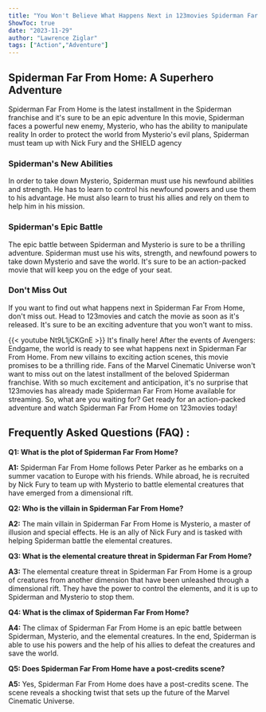```yaml
---
title: "You Won't Believe What Happens Next in 123movies Spiderman Far From Home!"
ShowToc: true 
date: "2023-11-29"
author: "Lawrence Ziglar" 
tags: ["Action","Adventure"]
---
```

## Spiderman Far From Home: A Superhero Adventure

Spiderman Far From Home is the latest installment in the Spiderman franchise and it's sure to be an epic adventure In this movie, Spiderman faces a powerful new enemy, Mysterio, who has the ability to manipulate reality In order to protect the world from Mysterio's evil plans, Spiderman must team up with Nick Fury and the SHIELD agency

### Spiderman's New Abilities

In order to take down Mysterio, Spiderman must use his newfound abilities and strength. He has to learn to control his newfound powers and use them to his advantage. He must also learn to trust his allies and rely on them to help him in his mission.

### Spiderman's Epic Battle

The epic battle between Spiderman and Mysterio is sure to be a thrilling adventure. Spiderman must use his wits, strength, and newfound powers to take down Mysterio and save the world. It's sure to be an action-packed movie that will keep you on the edge of your seat.

### Don't Miss Out

If you want to find out what happens next in Spiderman Far From Home, don't miss out. Head to 123movies and catch the movie as soon as it's released. It's sure to be an exciting adventure that you won't want to miss.

{{< youtube Nt9L1jCKGnE >}} 
It's finally here! After the events of Avengers: Endgame, the world is ready to see what happens next in Spiderman Far From Home. From new villains to exciting action scenes, this movie promises to be a thrilling ride. Fans of the Marvel Cinematic Universe won't want to miss out on the latest installment of the beloved Spiderman franchise. With so much excitement and anticipation, it's no surprise that 123movies has already made Spiderman Far From Home available for streaming. So, what are you waiting for? Get ready for an action-packed adventure and watch Spiderman Far From Home on 123movies today!

## Frequently Asked Questions (FAQ) :
**Q1: What is the plot of Spiderman Far From Home?**

**A1:** Spiderman Far From Home follows Peter Parker as he embarks on a summer vacation to Europe with his friends. While abroad, he is recruited by Nick Fury to team up with Mysterio to battle elemental creatures that have emerged from a dimensional rift.

**Q2: Who is the villain in Spiderman Far From Home?**

**A2:** The main villain in Spiderman Far From Home is Mysterio, a master of illusion and special effects. He is an ally of Nick Fury and is tasked with helping Spiderman battle the elemental creatures. 

**Q3: What is the elemental creature threat in Spiderman Far From Home?**

**A3:** The elemental creature threat in Spiderman Far From Home is a group of creatures from another dimension that have been unleashed through a dimensional rift. They have the power to control the elements, and it is up to Spiderman and Mysterio to stop them. 

**Q4: What is the climax of Spiderman Far From Home?**

**A4:** The climax of Spiderman Far From Home is an epic battle between Spiderman, Mysterio, and the elemental creatures. In the end, Spiderman is able to use his powers and the help of his allies to defeat the creatures and save the world. 

**Q5: Does Spiderman Far From Home have a post-credits scene?**

**A5:** Yes, Spiderman Far From Home does have a post-credits scene. The scene reveals a shocking twist that sets up the future of the Marvel Cinematic Universe.



